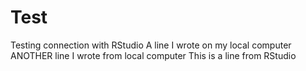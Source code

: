 # Test
Testing connection with RStudio
A line I wrote on my local computer
ANOTHER line I wrote from local computer
This is a line from RStudio